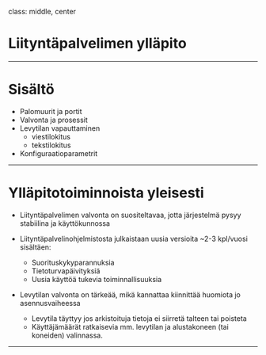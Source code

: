 class: middle, center

# Liityntäpalvelimen ylläpito

---

# Sisältö

* Palomuurit ja portit
* Valvonta ja prosessit
* Levytilan vapauttaminen
    * viestilokitus
    * tekstilokitus
* Konfiguraatioparametrit

---

# Ylläpitotoiminnoista yleisesti

* Liityntäpalvelimen valvonta on suositeltavaa, jotta järjestelmä pysyy stabiilina ja käyttökunnossa
* Liityntäpalvelinohjelmistosta julkaistaan uusia versioita ~2-3 kpl/vuosi sisältäen:
    * Suorituskykyparannuksia
    * Tietoturvapäivityksiä
    * Uusia käyttöä tukevia toiminnallisuuksia  

* Levytilan valvonta on tärkeää, mikä kannattaa kiinnittää huomiota jo asennusvaiheessa
    * Levytila täyttyy jos arkistoituja tietoja ei siirretä talteen tai poisteta
    * Käyttäjämäärät ratkaisevia mm. levytilan ja alustakoneen (tai koneiden) valinnassa. 
  
---
